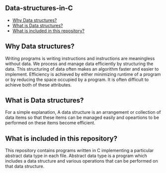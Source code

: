 ## Data-structures-in-C
* [Why Data structures?](#Why-Data-structures?)
* [What is Data structures?](#What-is-Data-structures?)
* [What is included in this repository?](#What-is-included-in-this-repository?)

## Why Data structures?
Writing programs is writing instructions and instructions are meaningless without data. We process and manage data efficiently by structuring the data. This structuring of data often makes an algorithm faster and easier to implement. Efficiency is achieved by either minimizing runtime of a program or by reducing the space occupied by a program. It is often difficult to achieve both of these attributes.

## What is Data structures?
For a simple explanation, A data structure is an arrangement or collection of data items so that these items can be managed easily and opeartions to be performed on these items become efficient. 

## What is included in this repository?
This repository contains programs written in C implementing a particular abstract data type in each file. Abstract data type is a program which includes a data structure and various operations that can be performed on that data structure.
